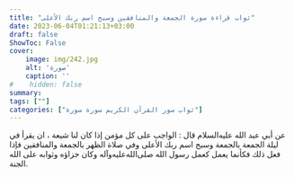 ```yaml
---
title: "ثواب قراءة سورة الجمعة والمنافقين وسبح اسم ربك الأعلى"
date: 2023-06-04T01:21:13+03:00
draft: false
ShowToc: False
cover:
    image: img/242.jpg
    alt: 'صورة'
    caption: ''
#    hidden: false
summary: 
tags: [""]
categories: ["ثواب سور القرآن الكريم سورة سورة"]
---
```

عن أبي عبد الله عليه‌السلام قال : الواجب على كل مؤمن إذا كان لنا شيعة ،
ان يقرأ في ليلة الجمعة بالجمعة وسبح اسم ربك الأعلى وفي صلاة الظهر
بالجمعة والمنافقين فإذا فعل ذلك فكأنما يعمل كعمل رسول الله صلى‌الله‌عليه‌وآله وكان
جزاؤه وثوابه على الله الجنة.

